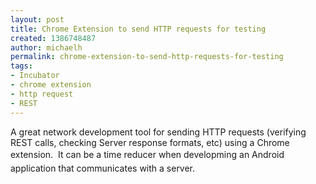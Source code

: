 ```yaml
---
layout: post
title: Chrome Extension to send HTTP requests for testing
created: 1386748487
author: michaelh
permalink: chrome-extension-to-send-http-requests-for-testing
tags:
- Incubator
- chrome extension
- http request
- REST
---
```

<p>A great network development tool for&nbsp;sending HTTP requests (verifying REST calls, checking Server response formats, etc) using a Chrome extension. &nbsp;It can be a time reducer<span style="line-height: 1.6em;">&nbsp;when developming an Android application that communicates with a server.</span></p>
